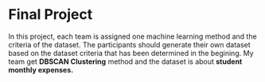 # Final Project

In this project, each team is assigned one machine learning method and the criteria of the dataset. The participants should generate their own dataset based on the dataset criteria that has been determined in the begining. My team get **DBSCAN Clustering** method and the dataset is about **student monthly expenses.**
